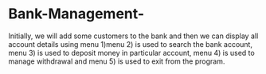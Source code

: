# Bank-Management-
Initially, we will add some  customers to the bank and then we can display all account details using menu 1)menu 2) is used to search the bank account, menu 3) is used to deposit money in particular account, menu 4) is used to manage withdrawal and menu 5) is used to exit from the program.
